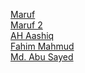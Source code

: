 [Maruf](https://github.com/mdmarufsarker/)
<br>
[Maruf 2](https://github.com/coderMaruf/)
<br>
[AH Aashiq](https://github.com/AH-Aashiq/)
<br>
[Fahim Mahmud](https://github.com/fahimbug)
<br>
[Md. Abu Sayed](https://github.com/Orhan007)
<br>
[]()
<br>
[]()
<br>
[]()
<br>
[]()
<br>
[]()
<br>
